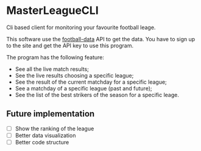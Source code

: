 # MasterLeagueCLI
Cli based client for monitoring your favourite football leage.

This software use the [football-data](https://www.football-data.org) API to get the data. You have to sign up to the site and get the API key to use this program.

The program has the following feature:
  - See all the live match results;
  - See the live results choosing a specific league;
  - See the result of the current matchday for a specific league;
  - See a matchday of a specific league (past and future);
  - See the list of the best strikers of the season for a specific leage.

## Future implementation
- [ ] Show the ranking of the league
- [ ] Better data visualization
- [ ] Better code structure
